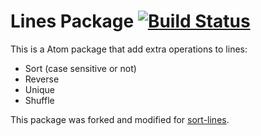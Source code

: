 # Lines Package [![Build Status](https://travis-ci.org/xpol/lines.svg?branch=master)](https://travis-ci.org/xpol/lines)

This is a Atom package that add extra operations to lines:

* Sort (case sensitive or not)
* Reverse
* Unique
* Shuffle

This package was forked and modified for [sort-lines](https://atom.io/packages/sort-lines).
